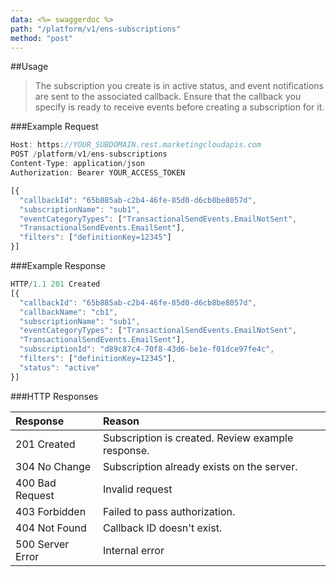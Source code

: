 ```yaml
---
data: <%= swaggerdoc %>
path: "/platform/v1/ens-subscriptions"
method: "post"
---
```

##Usage

> The subscription you create is in active status, and event notifications are sent to the associated callback. Ensure that the callback you specify is ready to receive events before creating a subscription for it.

###Example Request
```js
Host: https://YOUR_SUBDOMAIN.rest.marketingcloudapis.com
POST /platform/v1/ens-subscriptions
Content-Type: application/json
Authorization: Bearer YOUR_ACCESS_TOKEN

[{
  "callbackId": "65b885ab-c2b4-46fe-85d0-d6cb8be8057d",
  "subscriptionName": "sub1",
  "eventCategoryTypes": ["TransactionalSendEvents.EmailNotSent",
  "TransactionalSendEvents.EmailSent"],
  "filters": ["definitionKey=12345"]
}]
```

###Example Response
```js
HTTP/1.1 201 Created
[{
  "callbackId": "65b885ab-c2b4-46fe-85d0-d6cb8be8057d",
  "callbackName": "cb1",
  "subscriptionName": "sub1",
  "eventCategoryTypes": ["TransactionalSendEvents.EmailNotSent",
  "TransactionalSendEvents.EmailSent"],
  "subscriptionId": "d89c87c4-70f8-43d6-be1e-f01dce97fe4c",
  "filters": ["definitionKey=12345"],
  "status": "active"
}]
```

###HTTP Responses
<table class="table table-hover">
<thead align="left">
<tr>
<th>Response</th>
<th>Reason</th>
</tr>
</thead>
<tbody>
<tr>
<td>201 Created</td>
<td>Subscription is created. Review example response.</td>
</tr>
<tr>
<td>304 No Change</td>
<td>Subscription already exists on the server.</td>
</tr>
<tr>
<td>400 Bad Request</td>
<td>Invalid request</td>
</tr>
<tr>
<td>403 Forbidden</td>
<td>Failed to pass authorization.</td>
</tr>
<tr>
<tr>
<td>404 Not Found</td>
<td>Callback ID doesn't exist.</td>
</tr>
<tr>
<td>500 Server Error</td>
<td>Internal error</td>
</tr>
</tbody>
</table>
